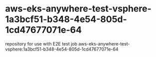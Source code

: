 # aws-eks-anywhere-test-vsphere-1a3bcf51-b348-4e54-805d-1cd47677071e-64
repository for use with E2E test job aws-eks-anywhere-test-vsphere:1a3bcf51-b348-4e54-805d-1cd47677071e-64
